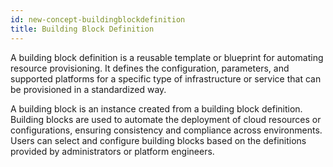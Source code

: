 ```yaml
---
id: new-concept-buildingblockdefinition
title: Building Block Definition
---
```


A building block definition is a reusable template or blueprint for automating resource provisioning. It defines the configuration, parameters, and supported platforms for a specific type of infrastructure or service that can be provisioned in a standardized way.

A building block is an instance created from a building block definition. Building blocks are used to automate the deployment of cloud resources or configurations, ensuring consistency and compliance across environments. Users can select and configure building blocks based on the definitions provided by administrators or platform engineers.

